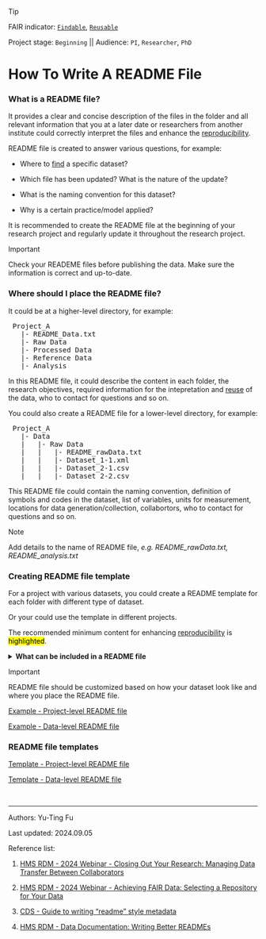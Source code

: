 >[!TIP]
> FAIR indicator: <code>[Findable]()</code>, <code>[Reusable]()</code>
> 
> Project stage: <code>Beginning</code>  || Audience: <code>PI</code>, <code>Researcher</code>, <code>PhD</code>

# How To Write A README File

### What is a README file?

It provides a clear and concise description of the files in the folder and all relevant information that you at a later date or researchers from another institute could correctly interpret the files and enhance the [reproducibility]().

README file is created to answer various questions, for example:

 - Where to [find]() a specific dataset?
 
 - Which file has been updated? What is the nature of the update?
 
 - What is the naming convention for this dataset?
 
 - Why is a certain practice/model applied?


It is recommended to create the README file at the beginning of your research project and regularly update it throughout the research project.

>[!IMPORTANT]
>Check your READEME files before publishing the data. Make sure the information is correct and up-to-date.

### Where should I place the README file?

It could be at a higher-level directory, for example:

<pre>
 Project_A
   |- README_Data.txt
   |- Raw Data
   |- Processed Data
   |- Reference Data
   |- Analysis
</pre>

In this README file, it could describe the content in each folder, the research objectives, required information for the intepretation and [reuse]() of the data, who to contact for questions and so on.

You could also create a README file for a lower-level directory, for example:

<pre>
 Project_A
   |- Data
   |   |- Raw Data
   |   |   |- README_rawData.txt
   |   |   |- Dataset_1-1.xml
   |   |   |- Dataset_2-1.csv
   |   |   |- Dataset_2-2.csv
</pre>

This README file could contain the naming convention, definition of symbols and codes in the dataset, list of variables, units for measurement, locations for data generation/collection, collabortors, who to contact for questions and so on. 

>[!NOTE]
> Add details to the name of README file, _e.g. README_rawData.txt, README_analysis.txt_

### Creating README file template

For a project with various datasets, you could create a README template for each folder with different type of dataset. 

Or your could use the template in different projects.

The recommended minimum content for enhancing [reproducibility]() is <mark>highlighted</mark>. 

<details>
 <summary> <b>What can be included in a README file</b> </summary>
<blockquote> 
<details>
  <summary> <b> General information </b> </summary>

  1. <mark>Title of the dataset</mark> 
  
  2. <mark>Name/institute/contact information for the principal investigator or person who could answer questions</mark>
  
  3. <mark>Date (of creation, collection or update. Could be a single date or a range)</mark>
  
  4. <mark>The content of each folder or a list of files in this folder</mark>
  
  5. A description of the folder structure or relationship between files

</details>

<details>
  <summary> <b> Data-specific information </b> </summary>

  1. Number of variables, count of rows in each dataset
  
  2. <mark>List of variables (full name and a brief description of the variable)</mark> 

  3. <mark>Date that the dataset created or collected</mark>
  
  4. <mark>Units of measurement</mark>
  
  5. <mark>Definition of symbols and codes (i.e. this code is used to record missing values)</mark>

</details>

<details>
  <summary> <b> Methodological information </b> </summary>

  1. <mark>Description of the methods used for data collection, generation or processing</mark> (could include links or references to publications or experimental designs)
  
  2. <mark>Software or instrument specifics</mark> (i.e. software version, machine serial number)
  
  3. Applied standards (i.e. ISO)
  
  4. Quality assurance procedures
  
  5. Definition of symbols and codes (i.e. this symbol is used for indicating outliers)
  
  6. Collaborators (i.e. people who involved with data collection, processing or/and analysis)

</details>

<details>
  <summary> <b> Other information </b> </summary>

  1. Data licenses or restrictions to re-use the data
  
  2. Links to cited publications
  
  3. Links to other publicly accessible locations of the data
  
  4. Recommended citation for the data
</details>
</blockquote>
</details>

>[!IMPORTANT]
>README file should be customized based on how your dataset look like and where you place the README file.

[Example - Project-level README file]()

[Example - Data-level README file](readme-data-level-example.html)

### README file templates

[Template - Project-level README file]()

[Template - Data-level README file](readme-data-level-template.html)

<br>

---


  Authors: Yu-Ting Fu
  
  Last updated: 2024.09.05
  
  Reference list:
  
  1. [HMS RDM - 2024 Webinar - Closing Out Your Research: Managing Data Transfer Between Collaborators](https://www.youtube.com/watch?v=JZNShVSS7Jc)
 
  
  2. [HMS RDM - 2024 Webinar - Achieving FAIR Data: Selecting a Repository for Your Data](https://www.youtube.com/watch?v=vIWrRnbU3Jo)
  
  3. [CDS - Guide to writing “readme” style metadata](https://data.research.cornell.edu/data-management/sharing/readme/)

  4. [HMS RDM - Data Documentation: Writing Better READMEs](https://www.youtube.com/watch?v=M-tVCFhHtEg&list=PLWIsV2soJK-VaW7IhxYyyOwiamjVV_FuB&index=16)

